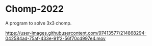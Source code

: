 # Chomp-2022
A program to solve 3x3 chomp.

https://user-images.githubusercontent.com/97413577/214868294-042584ad-75af-433e-91f2-56f70cd997e4.mov

